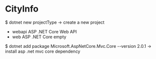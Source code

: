 # CityInfo
$ dotnet new projectType -> create a new project
   - webapi     ASP .NET Core Web API
   - web        ASP .NET Core empty
   
$ dotnet add package Microsoft.AspNetCore.Mvc.Core --version 2.0.1   -> install asp .net mvc core dependency
